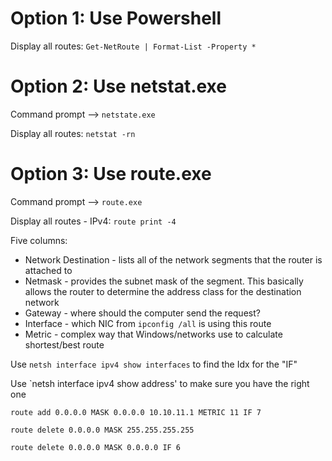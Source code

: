# Option 1: Use Powershell
Display all routes: `Get-NetRoute | Format-List -Property *`

# Option 2: Use netstat.exe
Command prompt --> `netstate.exe`

Display all routes: `netstat -rn`

# Option 3: Use route.exe
Command prompt --> `route.exe`

Display all routes - IPv4: `route print -4`

Five columns:
- Network Destination - lists all of the network segments that the router is attached to
- Netmask - provides the subnet mask of the segment. This basically allows the router to determine the address class for the destination network
- Gateway - where should the computer send the request?
- Interface - which NIC from `ipconfig /all` is using this route
- Metric - complex way that Windows/networks use to calculate shortest/best route

Use `netsh interface ipv4 show interfaces` to find the Idx for the "IF" 

Use `netsh interface ipv4 show address' to make sure you have the right one

`route add 0.0.0.0 MASK 0.0.0.0 10.10.11.1 METRIC 11 IF 7`

`route delete 0.0.0.0 MASK 255.255.255.255`

`route delete 0.0.0.0 MASK 0.0.0.0 IF 6`
